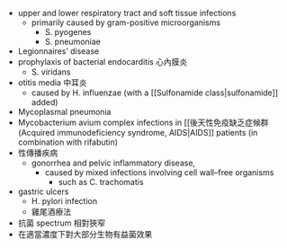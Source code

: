 
- upper and lower respiratory tract and soft tissue infections 
	- primarily caused by gram-positive microorganisms 
		- S. pyogenes 
		- S. pneumoniae
- Legionnaires’ disease
- prophylaxis of bacterial endocarditis 心內膜炎
	- S. viridans
- otitis media 中耳炎
	- caused by H. influenzae (with a [[Sulfonamide class|sulfonamide]] added)
- Mycoplasmal pneumonia
- Mycobacterium avium complex infections in [[後天性免疫缺乏症候群 (Acquired  immunodeficiency syndrome, AIDS|AIDS]] patients (in combination with rifabutin)
- 性傳播疾病
	- gonorrhea and pelvic inflammatory disease, 
		- caused by mixed infections involving cell wall–free organisms 
			- such as C. trachomatis
- gastric ulcers 
	- H. pylori infection
	- 雞尾酒療法
- 抗菌 spectrum 相對狹窄
- 在適當濃度下對大部分生物有益菌效果